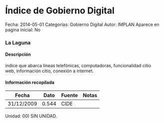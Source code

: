 Índice de Gobierno Digital
=====

Fecha: 2014-05-01
Categorías: Gobierno Digital
Autor: IMPLAN
Aparece en pagina inicial: No

### La Laguna

#### Descripción

índice que abarca líneas telefónicas, computadoras, funcionalidad citio web, información citio, conexión a internet.

<!-- break -->

#### Información recopilada

<table class="table table-hover table-bordered matriz">
  <thead>
    <tr><th>Fecha</th><th>Dato</th><th>Fuente</th><th>Notas</th></tr>
  </thead>
  <tbody>
    <tr><td class="centrado">31/12/2009</td><td class="derecha">0.544</td><td>CIDE</td><td></td></tr>
  </tbody>
</table>

Unidad: 00) SIN UNIDAD.
